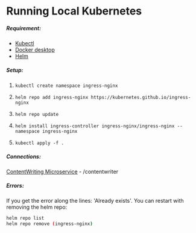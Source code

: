 # Running Local Kubernetes

##### Requirement:
- [Kubectl](https://kubernetes.io/docs/taskvvs/tools/)
- [Docker desktop](https://www.docker.com/products/docker-desktop/)
- [Helm](https://helm.sh)


##### Setup:

1. `kubectl create namespace ingress-nginx`

2. `helm repo add ingress-nginx https://kubernetes.github.io/ingress-nginx`

3. `helm repo update`

4. `helm install ingress-controller ingress-nginx/ingress-nginx --namespace ingress-nginx`

5. `kubectl apply -f .`

##### Connections:
[ContentWriting Microservice](https://github.com/TrackPackers/ContentWritingService) - /contentwriter

##### Errors:
If you get the error along the lines: 'Already exists'. You can restart with removing the helm repo:
```bash
helm repo list
helm repo remove (ingress-nginx)
```



